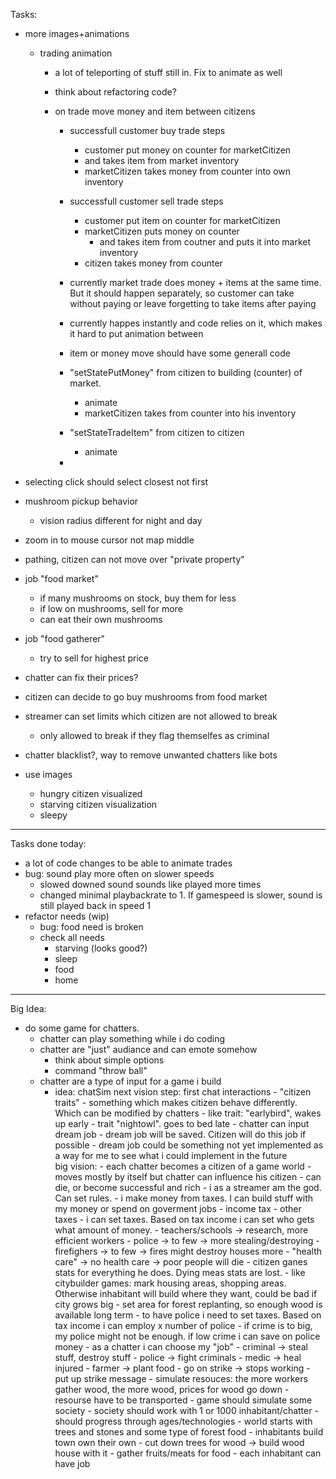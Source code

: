 Tasks:
- more images+animations
    - trading animation
        - a lot of teleporting of stuff still in. Fix to animate as well
        - think about refactoring code?

        - on trade move money and item between citizens
            - successfull customer buy trade steps
                - customer put money on counter for marketCitizen
                - and takes item from market inventory
                - marketCitizen takes money from counter into own inventory
            - successfull customer sell trade steps
                - customer put item on counter for marketCitizen
                - marketCitizen puts money on counter
                    - and takes item from coutner and puts it into market inventory
                - citizen takes money from counter

            - currently market trade does money + items at the same time. But it should happen separately, so customer can take without paying or leave forgetting to take items after paying
            - currently happes instantly and code relies on it, which makes it hard to put animation between
            - item or money move should have some generall code
            - "setStatePutMoney" from citizen to building (counter) of market.
                - animate
                - marketCitizen takes from counter into his inventory
            - "setStateTradeItem" from citizen to citizen
                - animate
            - 

- selecting click should select closest not first
- mushroom pickup behavior
    - vision radius different for night and day
- zoom in to mouse cursor not map middle

- pathing, citizen can not move over "private property"
- job "food market"
    - if many mushrooms on stock, buy them for less
    - if low on mushrooms, sell for more
    - can eat their own mushrooms
- job "food gatherer"
    - try to sell for highest price
- chatter can fix their prices?
- citizen can decide to go buy mushrooms from food market
- streamer can set limits which citizen are not allowed to break
    - only allowed to break if they flag themselfes as criminal
- chatter blacklist?, way to remove unwanted chatters like bots

- use images
    - hungry citizen visualized
    - starving citizen visualization
    - sleepy

---------------------------------------------------
Tasks done today:
- a lot of code changes to be able to animate trades
- bug: sound play more often on slower speeds
    - slowed downed sound sounds like played more times
    - changed minimal playbackrate to 1. If gamespeed is slower, sound is still played back in speed 1
- refactor needs (wip)
    - bug: food need is broken
    - check all needs
        - starving (looks good?)
        - sleep
        - food
        - home


--------------------------------------------------
Big Idea:
- do some game for chatters.
    - chatter can play something while i do coding
    - chatter are "just" audiance and can emote somehow
        - think about simple options
        - command "throw ball"
    - chatter are a type of input for a game i build
        - idea: chatSim
            next vision step:
                first chat interactions
                - "citizen traits"
                    - something which makes citizen behave differently. Which can be modified by chatters
                        - like trait: "earlybird", wakes up early
                        - trait "nightowl". goes to bed late
                -  chatter can input dream job
                    - dream job will be saved. Citizen will do this job if possible
                    - dream job could be something not yet implemented as a way for me to see what i could implement in the future                    
            big vision:
                - each chatter becomes a citizen of a game world
                    - moves mostly by itself but chatter can influence his citizen
                    - can die, or become successful and rich
                - i as a streamer am the god. Can set rules. 
                    - i make money from taxes. I can build stuff with my money or spend on goverment jobs
                        - income tax
                        - other taxes
                    - i can set taxes. Based on tax income i can set who gets what amount of money.
                        - teachers/schools -> research, more efficient workers
                        - police  -> to few -> more stealing/destroying
                        - firefighers -> to few -> fires might destroy houses more
                        - "health care" -> no health care -> poor people will die
                                - citizen ganes stats for everything he does. Dying meas stats are lost. 
                    - like citybuilder games: mark housing areas, shopping areas. Otherwise inhabitant will build where they want, could be bad if city grows big
                    - set area for forest replanting, so enough wood is available long term
                    - to have police i need to set taxes. Based on tax income i can employ x number of police
                        - if crime is to big, my police might not be enough. if low crime i can save on police money
                - as a chatter i can choose my "job"
                    - criminal -> steal stuff, destroy stuff
                    - police -> fight criminals
                    - medic -> heal injured
                    - farmer -> plant food
                    - go on strike -> stops working
                        - put up strike message
                - simulate resouces: the more workers gather wood, the more wood, prices for wood go down
                    - resourse have to be transported
                - game should simulate some society
                - society should work with 1 or 1000 inhabitant/chatter
                - should progress through ages/technologies
                - world starts with trees and stones and some type of forest food
                - inhabitants build town own their own
                    - cut down trees for wood -> build wood house with it
                    - gather fruits/meats for food
                    - each inhabitant can have job


